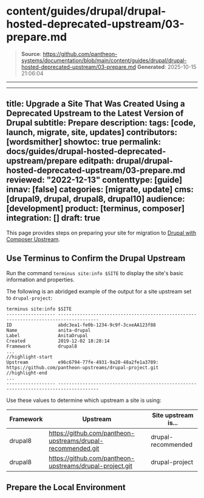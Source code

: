 # content/guides/drupal/drupal-hosted-deprecated-upstream/03-prepare.md

> **Source**: https://github.com/pantheon-systems/documentation/blob/main/content/guides/drupal/drupal-hosted-deprecated-upstream/03-prepare.md
> **Generated**: 2025-10-15 21:06:04

---

---
title: Upgrade a Site That Was Created Using a Deprecated Upstream to the Latest Version of Drupal
subtitle: Prepare
description: 
tags: [code, launch, migrate, site, updates]
contributors: [wordsmither]
showtoc: true
permalink: docs/guides/drupal-hosted-deprecated-upstream/prepare
editpath: drupal/drupal-hosted-deprecated-upstream/03-prepare.md
reviewed: "2022-12-13"
contenttype: [guide]
innav: [false]
categories: [migrate, update]
cms: [drupal9, drupal, drupal8, drupal10]
audience: [development]
product: [terminus, composer]
integration: []
draft: true
---

This page provides steps on preparing your site for migration to [Drupal with Composer Upstream](/guides/integrated-composer).

## Use Terminus to Confirm the Drupal Upstream

Run the command `terminus site:info $SITE` to display the site's basic information and properties.

The following is an abridged example of the output for a site upstream set to `drupal-project`:

```bash{outputLines:2-13}
terminus site:info $SITE
------------------ -------------------------------------------------------------------------------------
ID                 abdc3ea1-fe0b-1234-9c9f-3cxeAA123f88
Name               anita-drupal
Label              AnitaDrupal
Created            2019-12-02 18:28:14
Framework          drupal8
...
//highlight-start
Upstream           e96c6794-77fe-4931-9a20-48a2fe1a3789: https://github.com/pantheon-upstreams/drupal-project.git
//highlight-end
...
------------------ -------------------------------------------------------------------------------------
```
Use these values to determine which upstream a site is using:

| Framework | Upstream | Site upstream is...
|---|---|---
|drupal8|https://github.com/pantheon-upstreams/drupal-recommended.git|drupal-recommended
|drupal8|https://github.com/pantheon-upstreams/drupal-project.git|drupal-project



## Prepare the Local Environment

<Partial file="drupal/prepare-local-environment-no-clone.md" />
